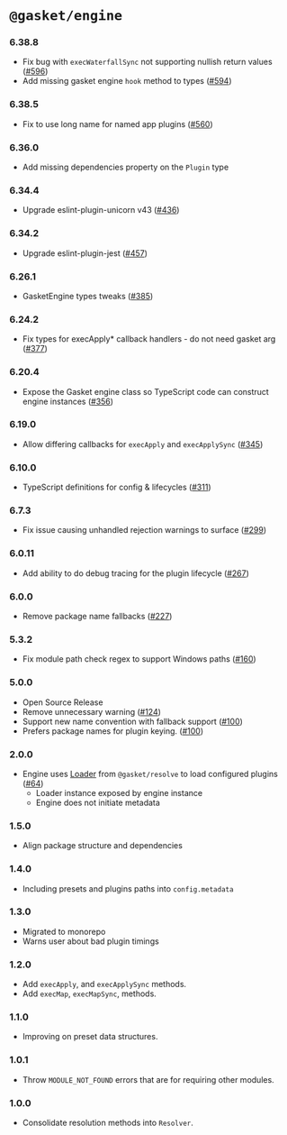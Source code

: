 # `@gasket/engine`

### 6.38.8

- Fix bug with `execWaterfallSync` not supporting nullish return values ([#596])
- Add missing gasket engine `hook` method to types ([#594])

### 6.38.5

- Fix to use long name for named app plugins ([#560])

### 6.36.0

- Add missing dependencies property on the `Plugin` type

### 6.34.4

- Upgrade eslint-plugin-unicorn v43 ([#436])

### 6.34.2

- Upgrade eslint-plugin-jest ([#457])

### 6.26.1

- GasketEngine types tweaks ([#385])

### 6.24.2

- Fix types for execApply* callback handlers - do not need gasket arg ([#377])

### 6.20.4

- Expose the Gasket engine class so TypeScript code can construct engine instances ([#356])

### 6.19.0

- Allow differing callbacks for `execApply` and `execApplySync` ([#345])

### 6.10.0

- TypeScript definitions for config & lifecycles ([#311])

### 6.7.3

- Fix issue causing unhandled rejection warnings to surface ([#299])

### 6.0.11

- Add ability to do debug tracing for the plugin lifecycle ([#267])

### 6.0.0

- Remove package name fallbacks ([#227])

### 5.3.2

- Fix module path check regex to support Windows paths ([#160])

### 5.0.0

- Open Source Release
- Remove unnecessary warning ([#124])
- Support new name convention with fallback support ([#100])
- Prefers package names for plugin keying. ([#100])

### 2.0.0

- Engine uses [Loader] from `@gasket/resolve` to load configured plugins ([#64])
  - Loader instance exposed by engine instance
  - Engine does not initiate metadata

### 1.5.0

- Align package structure and dependencies

### 1.4.0

- Including presets and plugins paths into `config.metadata`

### 1.3.0

- Migrated to monorepo
- Warns user about bad plugin timings

### 1.2.0

- Add `execApply`, and `execApplySync` methods.
- Add `execMap`, `execMapSync`, methods.

### 1.1.0

- Improving on preset data structures.

### 1.0.1

- Throw `MODULE_NOT_FOUND` errors that are for requiring other modules.

### 1.0.0

- Consolidate resolution methods into `Resolver`.

[#64]: https://github.com/godaddy/gasket/pull/64
[#100]: https://github.com/godaddy/gasket/pull/100
[#124]: https://github.com/godaddy/gasket/pull/124
[#160]: https://github.com/godaddy/gasket/pull/160
[#227]: https://github.com/godaddy/gasket/pull/227
[#267]: https://github.com/godaddy/gasket/pull/267
[#299]: https://github.com/godaddy/gasket/pull/299
[#311]: https://github.com/godaddy/gasket/pull/311
[#345]: https://github.com/godaddy/gasket/pull/345
[#356]: https://github.com/godaddy/gasket/pull/356
[#377]: https://github.com/godaddy/gasket/pull/377
[#385]: https://github.com/godaddy/gasket/pull/385
[#436]: https://github.com/godaddy/gasket/pull/436
[#457]: https://github.com/godaddy/gasket/pull/457
[#560]: https://github.com/godaddy/gasket/pull/560
[#594]: https://github.com/godaddy/gasket/pull/594
[#596]: https://github.com/godaddy/gasket/pull/596

[Loader]:/packages/gasket-resolve/docs/api.md#loader
